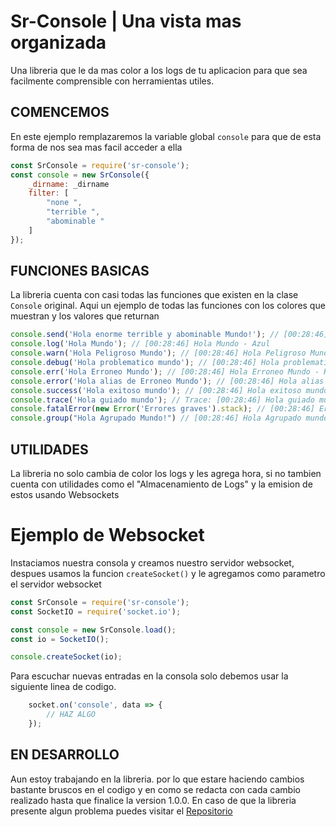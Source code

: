 # Sr-Console | Una vista mas organizada
Una libreria que le da mas color a los logs de tu aplicacion para que sea facilmente comprensible con herramientas utiles.

## COMENCEMOS
En este ejemplo remplazaremos la variable global `console` para que de esta forma de nos sea mas facil acceder a ella
```js
const SrConsole = require('sr-console');
const console = new SrConsole({
    _dirname: _dirname
    filter: [
        "none ",
        "terrible ",
        "abominable "
    ]
});
```

## FUNCIONES BASICAS
La libreria cuenta con casi todas las funciones que existen en la clase `Console` original.
Aqui un ejemplo de todas las funciones con los colores que muestran y los valores que returnan
```js
console.send('Hola enorme terrible y abominable Mundo!'); // [00:28:46] Hola enorme y Mundo! - Azul
console.log('Hola Mundo'); // [00:28:46] Hola Mundo - Azul
console.warn('Hola Peligroso Mundo'); // [00:28:46] Hola Peligroso Mundo - Amarillo
console.debug('Hola problematico mundo'); // [00:28:46] Hola problematico mundo - Celeste
console.err('Hola Erroneo Mundo'); // [00:28:46] Hola Erroneo Mundo - Rojo
console.error('Hola alias de Erroneo Mundo'); // [00:28:46] Hola alias de Erroneo Mundo - Rojo
console.success('Hola exitoso mundo'); // [00:28:46] Hola exitoso mundo - Verde
console.trace('Hola guiado mundo'); // Trace: [00:28:46] Hola guiado mundo at... - Fondo rojo / Amarillo
console.fatalError(new Error('Errores graves').stack); // [00:28:46] Error: Errores graves - Fondo rojo / Amarillo
console.group("Hola Agrupado Mundo!") // [00:28:46] Hola Agrupado mundo - Magenta
```

## UTILIDADES
La libreria no solo cambia de color los logs y les agrega hora, si no tambien cuenta con utilidades como el "Almacenamiento de Logs" y la emision de estos usando Websockets


# Ejemplo de Websocket
Instaciamos nuestra consola y creamos nuestro servidor websocket, despues usamos la funcion `createSocket()` y le agregamos como parametro el servidor websocket
```js
const SrConsole = require('sr-console');
const SocketIO = require('socket.io');

const console = new SrConsole.load();
const io = SocketIO();

console.createSocket(io);
```

Para escuchar nuevas entradas en la consola solo debemos usar la siguiente linea de codigo.
```js
    socket.on('console', data => {
        // HAZ ALGO
    });
```

## EN DESARROLLO
Aun estoy trabajando en la libreria. por lo que estare haciendo cambios bastante bruscos en el codigo y en como se redacta con cada cambio realizado hasta que finalice la version 1.0.0. En caso de que la libreria presente algun problema puedes visitar el [Repositorio](https://github.com/Zixasis/sr-console#readme)